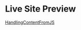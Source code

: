 <h1>Live Site Preview</h1> <a href="https://deveshshukla.github.io/PracticeRepo/HandlingContentFromJS" target="_blank">HandlingContentFromJS</a>
